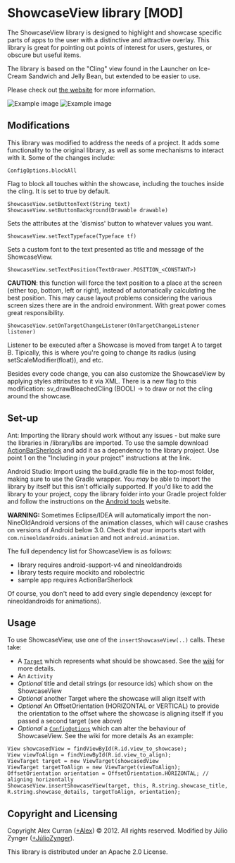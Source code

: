 ShowcaseView library [MOD]
====
  
The ShowcaseView library is designed to highlight and showcase specific parts of apps to the user with a distinctive and attractive overlay. This library is great for pointing out points of interest for users, gestures, or obscure but useful items.

The library is based on the "Cling" view found in the Launcher on Ice-Cream Sandwich and Jelly Bean, but extended to be easier to use.

Please check out [the website](http://espiandev.github.com/ShowcaseView) for more information.

![Example image](./example.png)
![Example image](./example2.png)

Modifications
----

This library was modified to address the needs of a project. It adds some functionality to the original library, as well as some mechanisms to interact with it.
Some of the changes include:

~~~
ConfigOptions.blockAll
~~~
Flag to block all touches within the showcase, including the touches inside the cling. It is set to true by default.

~~~
ShowcaseView.setButtonText(String text)
ShowcaseView.setButtonBackground(Drawable drawable)
~~~
Sets the attributes at the 'dismiss' button to whatever values you want.

~~~
ShowcaseView.setTextTypeface(Typeface tf)
~~~
Sets a custom font to the text presented as title and message of the ShowcaseView.

~~~
ShowcaseView.setTextPosition(TextDrawer.POSITION_<CONSTANT>)
~~~
**CAUTION**: this function will force the text position to a place at the screen (either top, bottom, left or right), instead of automatically calculating the best position. This may cause layout problems considering the various screen sizes there are in the android environment. With great power comes great responsibility.

~~~
ShowcaseView.setOnTargetChangeListener(OnTargetChangeListener listener)
~~~
Listener to be executed after a Showcase is moved from target A to target B. Tipically, this is where you're going to change its radius (using setScaleModifier(float)), and etc.

Besides every code change, you can also customize the ShowcaseView by applying styles attributes to it via XML.
There is a new flag to this modification:
sv_drawBleachedCling (BOOL) -> to draw or not the cling around the showcase.


Set-up
----

Ant:
Importing the library should work without any issues - but make sure the libraries in /library/libs are imported. To use the sample download [ActionBarSherlock](http://actionbarsherlock.com/usage.html) and add it as a dependency to the library project. Use point 1 on the "Including in your project" instructions at the link.

Android Studio:
Import using the build.gradle file in the top-most folder, making sure to use the Gradle wrapper. You _may_ be able to import the library by itself but this isn't officially supported. If you'd like to add the library to your project, copy the library folder into your Gradle project folder and follow the instructions on the [Android tools](http://tools.android.com/tech-docs/new-build-system/user-guide#TOC-Multi-project-setup) website.

**WARNING:** Sometimes Eclipse/IDEA will automatically import the non-NineOldAndroid versions of the animation classes, which will cause crashes on versions of Android below 3.0. Check that your imports start with `com.nineoldandroids.animation` and not `android.animation`.

The full dependency list for ShowcaseView is as follows:
- library requires android-support-v4 and nineoldandroids
- library tests require mockito and robolectric
- sample app requires ActionBarSherlock

Of course, you don't need to add every single dependency (except for nineoldandroids for animations).

Usage
----

To use ShowcaseView, use one of the `insertShowcaseView(..)` calls. These take:

- A [`Target`](https://github.com/Espiandev/ShowcaseView/blob/target/library/src/com/espian/showcaseview/targets/Target.java) which represents what should be showcased. See the [wiki](https://github.com/Espiandev/ShowcaseView/wiki/Target-API) for more details.
- An `Activity`
- *Optional* title and detail strings (or resource ids) which show on the ShowcaseView
- *Optional* another Target where the showcase will align itself with
- *Optional* An OffsetOrientation (HORIZONTAL or VERTICAL) to provide the orientation to the offset where the showcase is aligning itself if you passed a second target (see above)
- *Optional* a [`ConfigOptions`]() which can alter the behaviour of ShowcaseView. See the wiki for more details
As an example:

~~~
View showcasedView = findViewById(R.id.view_to_showcase);
View viewToAlign = findViewById(R.id.view_to_align);
ViewTarget target = new ViewTarget(showcasedView
ViewTarget targetToAlign = new ViewTarget(viewToAlign);
OffsetOrientation orientation = OffsetOrientation.HORIZONTAL; // aligning horizontally
ShowcaseView.insertShowcaseView(target, this, R.string.showcase_title, R.string.showcase_details, targetToAlign, orientation);
~~~

Copyright and Licensing
----

Copyright Alex Curran ([+Alex](https://plus.google.com/110510888639261520925/posts)) © 2012. All rights reserved.
Modified by Júlio Zynger ([+JúlioZynger](https://plus.google.com/+JúlioZynger)).

This library is distributed under an Apache 2.0 License.
